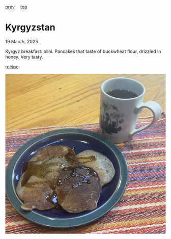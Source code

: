 [prev](kuwait.md)&emsp;
[top](../index.md)&emsp;
# Kyrgyzstan
<meta property="og:image" content="images/kyrgyzstan.png"/>
19 March, 2023

Kyrgyz breakfast: blini. Pancakes that taste of buckwheat flour, drizzled in honey. Very tasty.

[recipe](https://www.thespruceeats.com/russian-blini-recipe-buckwheat-pancakes-1136797)

![breakfast](images/kyrgyzstan.jpeg)
